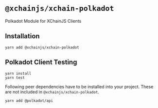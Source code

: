 # `@xchainjs/xchain-polkadot`

Polkadot Module for XChainJS Clients

## Installation

```
yarn add @xchainjs/xchain-polkadot
```

## Polkadot Client Testing

```
yarn install
yarn test
```

Following peer dependencies have to be installed into your project. These are not included in `@xchainjs/xchain-polkadot`.

```
yarn add @polkadot/api
```
